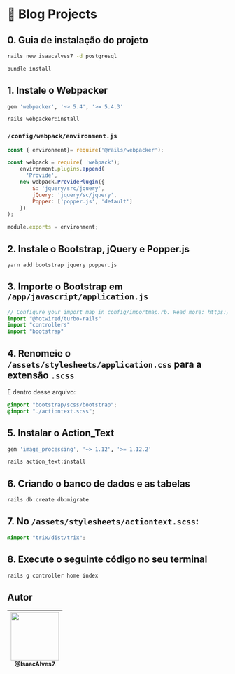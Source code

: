 # 📰 Blog Projects

## 0. Guia de instalação do projeto
```sh
rails new isaacalves7 -d postgresql
```

```sh
bundle install
```

## 1. Instale o Webpacker
```ruby
gem 'webpacker', '~> 5.4', '>= 5.4.3'
```

```sh
rails webpacker:install
```

### `/config/webpack/environment.js`

```javascript
const { environment}= require('@rails/webpacker');

const webpack = require( 'webpack');
    environment.plugins.append(
      'Provide',
    new webpack.ProvidePlugin({
        $: 'jquery/src/jquery',
        jQuery: 'jquery/sc/jquery',
        Popper: ['popper.js', 'default']
    })
);

module.exports = environment;
```

## 2. Instale o Bootstrap, jQuery e Popper.js
```sh
yarn add bootstrap jquery popper.js
```

## 3. Importe o Bootstrap em `/app/javascript/application.js`
```javascript
// Configure your import map in config/importmap.rb. Read more: https://github.com/rails/importmap-rails
import "@hotwired/turbo-rails"
import "controllers"
import "bootstrap"
```

## 4. Renomeie o `/assets/stylesheets/application.css` para a extensão `.scss`

E dentro desse arquivo:
```scss
@import "bootstrap/scss/bootstrap"; 
@import "./actiontext.scss";
```

## 5. Instalar o Action_Text

```ruby
gem 'image_processing', '~> 1.12', '>= 1.12.2'
```

```sh
rails action_text:install
```

## 6. Criando o banco de dados e as tabelas

```sh
rails db:create db:migrate
```

## 7. No `/assets/stylesheets/actiontext.scss`:

```scss
@import "trix/dist/trix";
```

## 8. Execute o seguinte código no seu terminal

```sh
rails g controller home index
```

## Autor
| [<img src="https://avatars.githubusercontent.com/u/61624336?v=4" width="110"><br><sub>@IsaacAlves7</sub>](https://github.com/IsaacAlves7) |
| :---: |
